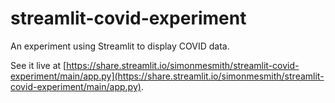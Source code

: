 # streamlit-covid-experiment
An experiment using Streamlit to display COVID data.

See it live at [https://share.streamlit.io/simonmesmith/streamlit-covid-experiment/main/app.py](https://share.streamlit.io/simonmesmith/streamlit-covid-experiment/main/app.py).